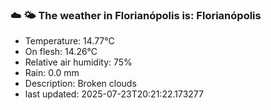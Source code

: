 ### ☁️ 🌤️  The weather in Florianópolis is: Florianópolis

- Temperature: 14.77°C
- On flesh: 14.26°C
- Relative air humidity: 75%
- Rain: 0.0 mm
- Description: Broken clouds
- last updated: 2025-07-23T20:21:22.173277

